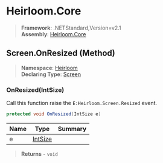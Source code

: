 # Heirloom.Core

> **Framework**: .NETStandard,Version=v2.1  
> **Assembly**: [Heirloom.Core][0]

## Screen.OnResized (Method)

> **Namespace**: [Heirloom][0]  
> **Declaring Type**: [Screen][1]

### OnResized(IntSize)

Call this function raise the `E:Heirloom.Screen.Resized` event.

```cs
protected void OnResized(IntSize e)
```

| Name | Type         | Summary |
|------|--------------|---------|
| e    | [IntSize][2] |         |

> **Returns** - `void`

[0]: ../../../Heirloom.Core.md
[1]: ../Screen.md
[2]: ../IntSize.md
